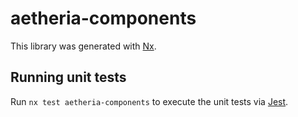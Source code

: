 # aetheria-components

This library was generated with [Nx](https://nx.dev).

## Running unit tests

Run `nx test aetheria-components` to execute the unit tests via [Jest](https://jestjs.io).
